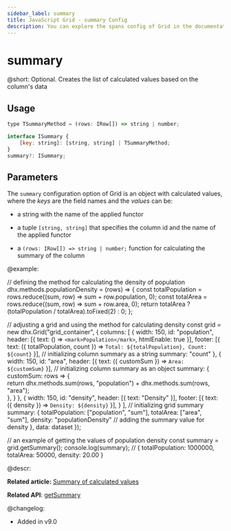 ```yaml
---
sidebar_label: summary
title: JavaScript Grid - summary Config 
description: You can explore the spans config of Grid in the documentation of the DHTMLX JavaScript UI library. Browse developer guides and API reference, try out code examples and live demos, and download a free 30-day evaluation version of DHTMLX Suite.
---
```


# summary

@short: Optional. Creates the list of calculated values based on the column's data 

## Usage

~~~jsx
type TSummaryMethod = (rows: IRow[]) => string | number;

interface ISummary {
    [key: string]: [string, string] | TSummaryMethod;
}
summary?: ISummary;
~~~

## Parameters

The `summary` configuration option of Grid is an object with calculated values, where the *keys* are the field names and the *values* can be:

- a string with the name of the applied functor

- a tuple `[string, string]` that specifies the column id and the name of the applied functor

- a `(rows: IRow[]) => string | number;` function for calculating the summary of the column

@example:

// defining the method for calculating the density of population
dhx.methods.populationDensity = (rows) => {
    const totalPopulation = rows.reduce((sum, row) => sum + row.population, 0);
    const totalArea = rows.reduce((sum, row) => sum + row.area, 0);
    return totalArea ? (totalPopulation / totalArea).toFixed(2) : 0;
};

// adjusting a grid and using the method for calculating density
const grid = new dhx.Grid("grid_container", {
    columns: [
        { 
            width: 150, 
            id: "population", 
            header: [{ text: () => `<mark>Population</mark>`, htmlEnable: true }],
            footer: [{ text: ({ totalPopulation, count }) => `Total: ${totalPopulation}, Count: ${count}` }],
            // initializing column summary as a string
            summary: "count" 
        },
        {
            width: 150,
            id: "area",
            header: [{ text: ({ customSum }) => `Area: ${customSum}` }],
            // initializing column summary as an object
            summary: {
                customSum: rows => {		
                    return dhx.methods.sum(rows, "population") + dhx.methods.sum(rows, "area");		
                },
            }
        },
        {
            width: 150,
            id: "density",
            header: [{ text: "Density" }],
            footer: [{ text: ({ density }) => `Density: ${density}` }],
        }
    ],
    // initializing grid summary
    summary: {
        totalPopulation: ["population", "sum"],
        totalArea: ["area", "sum"],
        density: "populationDensity" // adding the summary value for density
    },
    data: dataset
});

// an example of getting the values of population density
const summary = grid.getSummary();
console.log(summary); // { totalPopulation: 1000000, totalArea: 50000, density: 20.00 }

@descr:

**Related article:** [Summary of calculated values](grid/configuration.md#custom-statistics-in-the-column-headerfooter-and-spans)

**Related API**: [getSummary](grid/api/grid_getsummary_method.md)

@changelog:
- Added in v9.0